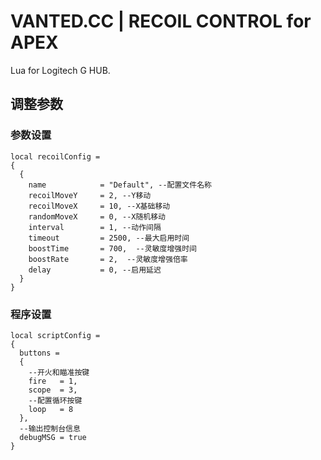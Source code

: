 # VANTED.CC | RECOIL CONTROL for APEX

Lua for Logitech G HUB.

## 调整参数
### 参数设置
    local recoilConfig =
    {
      {
        name            = "Default", --配置文件名称
        recoilMoveY     = 2, --Y移动
        recoilMoveX     = 10, --X基础移动
        randomMoveX     = 0, --X随机移动
        interval        = 1, --动作间隔
        timeout         = 2500, --最大启用时间
        boostTime       = 700,  --灵敏度增强时间
        boostRate       = 2,  --灵敏度增强倍率
        delay           = 0, --启用延迟
      }
    }
    
### 程序设置
    local scriptConfig = 
    {
      buttons = 
      {
        --开火和瞄准按键
        fire   = 1,
        scope  = 3,
        --配置循环按键
        loop   = 8
      },
      --输出控制台信息
      debugMSG = true
    }

